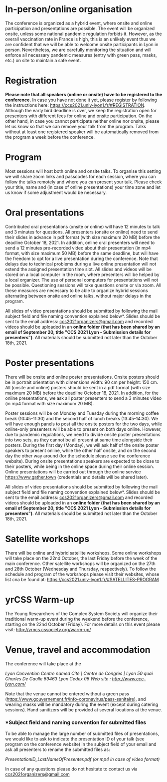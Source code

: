 # In-person/online organisation
The conference is organized as a hybrid event, where onsite and online participation and presentations are possible. The event will be organized onsite, unless some national pandemic regulation forbids it. However, as the overall vaccination rate in France is high, this is an unlikely event thus we are confident that we will be able to welcome onsite participants in Lyon in person. Nevertheless, we are carefully monitoring the situation and will enforce all necessary pandemic measures (entry with green pass, masks, etc.) on site to maintain a safe event.

# Registration
**Please note that all speakers (online or onsite) have to be registered to the conference.** In case you have not done it yet, please register by following the instructions here: https://ccs2021.univ-lyon1.fr/#REGISTRATION. Although the early bird deadline is over, we keep the registration open for presenters with different fees for online and onsite participation. On the other hand, in case you cannot participate neither online nor onsite, please let us know so that we can remove your talk from the program. Talks without at least one registered speaker will be automatically removed from the program a week before the conference. 

# Program 
Most sessions will host both online and onsite talks. To organise this setting we will share zoom links and passcodes for each session, where you can follow the talks remotely and where you can present your talk. Please check your title, name and (in case of online presentations) your time zone and let us know if some adjustment would be necessary.

# Oral presentations
Contributed oral presentations (onsite or online) will have 12 minutes to talk and 3 minutes for questions. All presenters (onsite or online) need to send their slides in advance in pdf format (with size maximum 20 MB) before the deadline October 18, 2021. In addition, online oral presenters will need to send a 12 minutes pre-recorded video about their presentation (in mp4 format, with size maximum 50 MB) before the same deadline, but will have the freedom to opt for a live presentation during the conference. Note that delays due to technical problems during a live online presentation will not extend the assigned presentation time slot. All slides and videos will be stored on a local computer in the room, where presenters will be helped by a local organizer. The use of personal computers for presentations will not be possible. Questioning sessions will take questions onsite or via zoom. All these measures are necessary to be able to organize hybrid sessions alternating between onsite and online talks, without major delays in the program.

All slides of video presentations should be submitted by following the mail subject field and file naming convention explained below*. Slides should be sent to the email address: ccs2021organizers@gmail.com and recorded videos should be uploaded in an **online folder (that has been shared by an email of September 20, title "CCS 2021 Lyon - Submission details for presenters")**. All materials should be submitted not later than the October 18th, 2021.

# Poster presentations
There will be onsite and online poster presentations. Onsite posters should be in portrait orientation with dimensions width: 90 cm per height: 150 cm. All (onsite and online) posters should be sent in a pdf format (with size maximum 20 MB) before the deadline October 18, 2021. In addition, for the online presentations, we ask all poster presenters to send a 3 minutes video (in mp4 format with size maximum 20 MB).

Poster sessions will be on Monday and Tuesday during the morning coffee break (10:45-11:30) and the second half of lunch breaks (13:45-14:30). We will have enough panels to post all the onsite posters for the two days, while online-only presenters will be able to present on both days online. However, due to pandemic regulations, we need to divide onsite poster presentations into two sets, as they cannot be all present at same time alongside their posters. During the first day (Monday), we will ask half of the onsite poster speakers to present online, while the other half onsite, and on the second day the other way around (for the schedule please see the conference website). During onsite presentations speakers are expected to be close to their posters, while being in the online space during their online session. Online presentations will be carried out through the online service https://www.gather.town (credentials and details will be shared later).

All slides of video presentations should be submitted by following the mail subject field and file naming convention explained below*. Slides should be sent to the email address: ccs2021organizers@gmail.com and recorded videos should be uploaded in an **online folder (that has been shared by an email of September 20, title "CCS 2021 Lyon - Submission details for presenters")**. All materials should be submitted not later than the October 18th, 2021.

# Satellite workshops
There will be online and hybrid satellite workshops. Some online workshops will take place on the 22nd October, the last Friday before the week of the main conference. Other satellite workshops will be organized on the 27th and 28th October (Wednesday and Thursday, respectively). To follow the schedule and program of the workshops please visit their websites, whose list cna be found at: https://ccs2021.univ-lyon1.fr/#SATELLITES-PROGRAM

# yrCSS Warm-up
The Young Researchers of the Complex System Society will organize their traditional warm-up event during the weekend before the conference, starting on the 22nd October (Friday). For more details on this event please visit: http://yrncs.cssociety.org/warm-up/

# Venue, travel and accommodation

The conference will take place at the

*Lyon Convention Centre named Cité | Centre de Congrès | Lyon
50 quai Charles De Gaulle
69463 Lyon Cedex 06
Web site : http://www.ccc-lyon.com/*


Note that the venue cannot be entered without a green pass (https://www.gouvernement.fr/info-coronavirus/pass-sanitaire), and wearing masks will be mandatory during the event (except during catering sessions). Hand sanitizers will be provided at several locations at the venue.

### *Subject field and naming convention for submitted files
To be able to manage the large number of submitted files of presentations, we would like to ask to indicate the presentation ID of your talk (see program on the conference website) in the subject field of your email and ask all presenters to rename the submitted files as:

*PresentationID_LastNameOfPresenter.pdf (or mp4 in case of video format)*

In case of any questions please do not hesitate to contact us via ccs2021organizers@gmail.com
